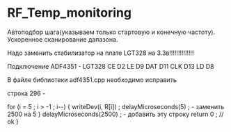 # RF_Temp_monitoring
Автоподбор шага(указываем только стартовую и конечную частоту). Ускоренное сканирование дапазона.

Надо заменить стабилизатор на плате LGT328 на 3.3в!!!!!!!!!!!!!!

Подключение 
ADF4351 - LGT328
CE        D2
LE        D9
DAT       D11
CLK       D13
LD        D8


В файле библиотеки adf4351.cpp необходимо исправить

строка 296 - 

 for (i = 5 ; i > -1 ; i--) {
    writeDev(i, R[i]) ;
    delayMicroseconds(5) ;   - заменить 2500 на 5 
  }
delayMicroseconds(2500) ; - добавить эту строку
  return 0 ;  // ok
}
